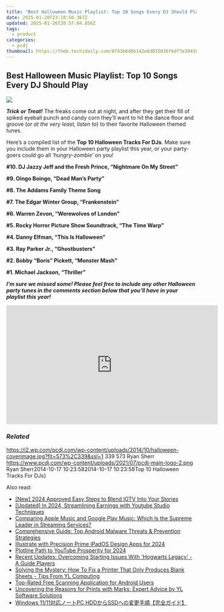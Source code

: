 ```yaml
---
title: "Best Halloween Music Playlist: Top 10 Songs Every DJ Should Play"
date: 2025-01-20T23:10:50.367Z
updated: 2025-01-26T20:57:04.856Z
tags:
  - product
categories:
  - pcdj
thumbnail: https://thmb.techidaily.com/0741b6d6b142e6d035036f6df7e304509ca00be9b2a4f404614a92dadcad15cd.jpg
---
```


## Best Halloween Music Playlist: Top 10 Songs Every DJ Should Play

[![](https://i2.wp.com/pcdj.com/wp-content/uploads/2014/10/halloween-coverimage.jpg?resize=573%2C321&ssl=1)](https://i2.wp.com/pcdj.com/wp-content/uploads/2014/10/halloween-coverimage.jpg?fit=573%2C339&ssl=1 "halloween-coverimage")

_**Trick or Treat!**_ The freaks come out at night, and after they get their fill of spiked eyeball punch and candy corn they’ll want to hit the dance floor and groove (_or at the very least, listen to_) to their favorite Halloween themed tunes.

Here’s a compiled list of the **Top 10 Halloween Tracks For DJs**. Make sure you include them in your Halloween party playlist this year, or your party-goers could go all _‘hungry-zombie’_ on you!

**#10\. DJ Jazzy Jeff and the Fresh Prince, “Nightmare On My Street”**  

**#9\. Oingo Boingo, “Dead Man’s Party”**  

**#8\. The Addams Family Theme Song**  

**#7\. The Edgar Winter Group, “Frankenstein”**  

**#6\. Warren Zevon, “Werewolves of London”**  

**#5\. Rocky Horror Picture Show Soundtrack, “The Time Warp”**  

**#4\. Danny Elfman, “This Is Halloween”**  

**#3\. Ray Parker Jr., “Ghostbusters”**  

**#2\. Bobby “Boris” Pickett, “Monster Mash”**  

**#1\. Michael Jackson, “Thriller”**  

_**I’m sure we missed some! Please feel free to include any other Halloween party tunes in the comments section below that you’ll have in your playlist this year!**_

<!-- affiliate ads begin -->
<iframe width="560" height="315" src="https://www.youtube.com/embed/kx-Pb0otJCs?si=Mvr49yQVesmJA8-O" title="YouTube video player" frameborder="0" allow="accelerometer; autoplay; clipboard-write; encrypted-media; gyroscope; picture-in-picture; web-share" referrerpolicy="strict-origin-when-cross-origin" allowfullscreen></iframe>
<!-- affiliate ads end -->

### _Related_

https://i2.wp.com/pcdj.com/wp-content/uploads/2014/10/halloween-coverimage.jpg?fit=573%2C339&ssl=1 339 573 Ryan Sherr https://www.pcdj.com/wp-content/uploads/2021/07/pcdj-main-logo-2.png Ryan Sherr2014-10-17 10:23:582014-10-17 10:23:58Top 10 Halloween Tracks For DJs}

<ins class="adsbygoogle"
     style="display:block"
     data-ad-format="autorelaxed"
     data-ad-client="ca-pub-7571918770474297"
     data-ad-slot="1223367746"></ins>

<ins class="adsbygoogle"
     style="display:block"
     data-ad-client="ca-pub-7571918770474297"
     data-ad-slot="8358498916"
     data-ad-format="auto"
     data-full-width-responsive="true"></ins>

<span class="atpl-alsoreadstyle">Also read:</span>
<div><ul>
<li><a href="https://instagram-videos.techidaily.com/new-2024-approved-easy-steps-to-blend-igtv-into-your-stories/"><u>[New] 2024 Approved Easy Steps to Blend IGTV Into Your Stories</u></a></li>
<li><a href="https://youtube-docs.techidaily.com/ed-in-2024-streamlining-earnings-with-youtube-studio-techniques/"><u>[Updated] In 2024, Streamlining Earnings with Youtube Studio Techniques</u></a></li>
<li><a href="https://win-updates.techidaily.com/comparing-apple-music-and-google-play-music-which-is-the-supreme-leader-in-streaming-services/"><u>Comparing Apple Music and Google Play Music: Which Is the Supreme Leader in Streaming Services?</u></a></li>
<li><a href="https://win-updates.techidaily.com/comprehensive-guide-top-android-malware-threats-and-prevention-strategies/"><u>Comprehensive Guide: Top Android Malware Threats & Prevention Strategies</u></a></li>
<li><a href="https://some-techniques.techidaily.com/illustrate-with-precision-prime-ipados-design-apps-for-2024/"><u>Illustrate with Precision Prime iPadOS Design Apps for 2024</u></a></li>
<li><a href="https://youtube-blog.techidaily.com/ine-path-to-youtube-prosperity-for-2024/"><u>Plotline Path to YouTube Prosperity for 2024</u></a></li>
<li><a href="https://win-answers.techidaily.com/recent-updates-overcoming-starting-issues-with-hogwarts-legacy-a-guide-players/"><u>Recent Updates: Overcoming Starting Issues With 'Hogwarts Legacy' - A Guide Players</u></a></li>
<li><a href="https://fox-tls.techidaily.com/solving-the-mystery-how-to-fix-a-printer-that-only-produces-blank-sheets-tips-from-yl-computing/"><u>Solving the Mystery: How To Fix a Printer That Only Produces Blank Sheets - Tips From YL Computing</u></a></li>
<li><a href="https://win-updates.techidaily.com/top-rated-free-scanning-application-for-android-users/"><u>Top-Rated Free Scanning Application for Android Users</u></a></li>
<li><a href="https://discover-forum.techidaily.com/uncovering-the-reasons-for-prints-with-marks-expert-advice-by-yl-software-solutions/"><u>Uncovering the Reasons for Prints with Marks: Expert Advice by YL Software Solutions</u></a></li>
<li><a href="https://win-updates.techidaily.com/windows-1111pc-hddssd/"><u>Windows 11/11対応ノートPC HDDからSSDへの変更手順【完全ガイド】</u></a></li>
</ul></div>

